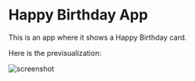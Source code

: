 # Happy Birthday App

This is an app where it shows a Happy Birthday card.

Here is the previsualization:

![screenshot](https://github.com/kamilapereira/HappyBirthdayCard/assets/113510216/90d334bd-d2fc-4e0e-a6b1-8acd0c14845b)
